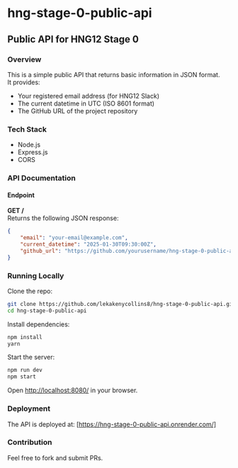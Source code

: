 # hng-stage-0-public-api
## Public API for HNG12 Stage 0

### Overview
This is a simple public API that returns basic information in JSON format.  
It provides:
- Your registered email address (for HNG12 Slack)
- The current datetime in UTC (ISO 8601 format)
- The GitHub URL of the project repository

### Tech Stack
- Node.js  
- Express.js  
- CORS  

### API Documentation

#### Endpoint
**GET /**  
Returns the following JSON response:

```json
{
    "email": "your-email@example.com",
    "current_datetime": "2025-01-30T09:30:00Z",
    "github_url": "https://github.com/yourusername/hng-stage-0-public-api"
}
```

### Running Locally
Clone the repo:

```sh
git clone https://github.com/lekakenycollins8/hng-stage-0-public-api.git
cd hng-stage-0-public-api
```

Install dependencies:

```sh
npm install
yarn
```

Start the server:

```sh
npm run dev
npm start
```

Open [http://localhost:8080/](http://localhost:8080/) in your browser.

### Deployment
The API is deployed at: [https://hng-stage-0-public-api.onrender.com/]

### Contribution
Feel free to fork and submit PRs.